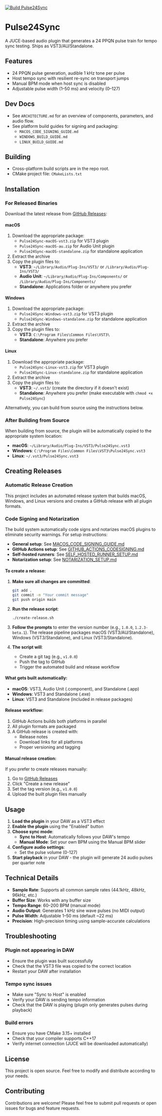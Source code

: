 [![Build Pulse24Sync](https://github.com/Skeyelab/Pulse24Sync/actions/workflows/build.yml/badge.svg)](https://github.com/Skeyelab/Pulse24Sync/actions/workflows/build.yml)

# Pulse24Sync

A JUCE-based audio plugin that generates a 24 PPQN pulse train for tempo sync testing. Ships as VST3/AU/Standalone.

## Features
- 24 PPQN pulse generation, audible 1 kHz tone per pulse
- Host tempo sync with resilient re-sync on transport jumps
- Manual BPM mode when host sync is disabled
- Adjustable pulse width (1–50 ms) and velocity (0–127)

## Dev Docs
- See `ARCHITECTURE.md` for an overview of components, parameters, and audio flow.
- See platform build guides for signing and packaging:
  - `MACOS_CODE_SIGNING_GUIDE.md`
  - `WINDOWS_BUILD_GUIDE.md`
  - `LINUX_BUILD_GUIDE.md`

## Building
- Cross-platform build scripts are in the repo root.
- CMake project file: `CMakeLists.txt`

## Installation

### For Released Binaries

Download the latest release from [GitHub Releases](https://github.com/Skeyelab/Pulse24Sync/releases):

#### macOS
1. Download the appropriate package:
   - `Pulse24Sync-macOS-vst3.zip` for VST3 plugin
   - `Pulse24Sync-macOS-au.zip` for Audio Unit plugin
   - `Pulse24Sync-macOS-standalone.zip` for standalone application
2. Extract the archive
3. Copy the plugin files to:
   - **VST3**: `~/Library/Audio/Plug-Ins/VST3/` or `/Library/Audio/Plug-Ins/VST3/`
   - **Audio Unit**: `~/Library/Audio/Plug-Ins/Components/` or `/Library/Audio/Plug-Ins/Components/`
   - **Standalone**: Applications folder or anywhere you prefer

#### Windows
1. Download the appropriate package:
   - `Pulse24Sync-Windows-vst3.zip` for VST3 plugin
   - `Pulse24Sync-Windows-standalone.zip` for standalone application
2. Extract the archive
3. Copy the plugin files to:
   - **VST3**: `C:\Program Files\Common Files\VST3\`
   - **Standalone**: Anywhere you prefer

#### Linux
1. Download the appropriate package:
   - `Pulse24Sync-Linux-vst3.zip` for VST3 plugin
   - `Pulse24Sync-Linux-standalone.zip` for standalone application
2. Extract the archive
3. Copy the plugin files to:
   - **VST3**: `~/.vst3/` (create the directory if it doesn't exist)
   - **Standalone**: Anywhere you prefer (make executable with `chmod +x Pulse24Sync`)

Alternatively, you can build from source using the instructions below.

### After Building from Source

When building from source, the plugin will be automatically copied to the appropriate system location:

- **macOS**: `~/Library/Audio/Plug-Ins/VST3/Pulse24Sync.vst3`
- **Windows**: `C:\Program Files\Common Files\VST3\Pulse24Sync.vst3`
- **Linux**: `~/.vst3/Pulse24Sync.vst3`

## Creating Releases

### Automatic Release Creation

This project includes an automated release system that builds macOS, Windows, and Linux versions and creates a GitHub release with all plugin formats.

### Code Signing and Notarization

The build system automatically code signs and notarizes macOS plugins to eliminate security warnings. For setup instructions:

- **General setup**: See [MACOS_CODE_SIGNING_GUIDE.md](MACOS_CODE_SIGNING_GUIDE.md)
- **GitHub Actions setup**: See [GITHUB_ACTIONS_CODESIGNING.md](GITHUB_ACTIONS_CODESIGNING.md)
- **Self-hosted runners**: See [SELF_HOSTED_RUNNER_SETUP.md](SELF_HOSTED_RUNNER_SETUP.md)
- **Notarization setup**: See [NOTARIZATION_SETUP.md](NOTARIZATION_SETUP.md)

#### To create a release:

1. **Make sure all changes are committed**:
   ```bash
   git add .
   git commit -m "Your commit message"
   git push origin main
   ```

2. **Run the release script**:
   ```bash
   ./create-release.sh
   ```

3. **Follow the prompts** to enter the version number (e.g., `1.0.0`, `1.2.3-beta.1`). The release pipeline packages macOS (VST3/AU/Standalone), Windows (VST3/Standalone), and Linux (VST3/Standalone).

4. **The script will**:
   - Create a git tag (e.g., `v1.0.0`)
   - Push the tag to GitHub
   - Trigger the automated build and release workflow

#### What gets built automatically:

- **macOS**: VST3, Audio Unit (.component), and Standalone (.app)
- **Windows**: VST3 and Standalone (.exe)
- **Linux**: VST3 and Standalone (included in release packages)

#### Release workflow:

1. GitHub Actions builds both platforms in parallel
2. All plugin formats are packaged
3. A GitHub release is created with:
   - Release notes
   - Download links for all platforms
   - Proper versioning and tagging

#### Manual release creation:

If you prefer to create releases manually:
1. Go to [GitHub Releases](https://github.com/Skeyelab/Pulse24Sync/releases)
2. Click "Create a new release"
3. Set the tag version (e.g., `v1.0.0`)
4. Upload the built plugin files manually

## Usage

1. **Load the plugin** in your DAW as a VST3 effect
2. **Enable the plugin** using the "Enabled" button
3. **Choose sync mode**:
   - **Sync to Host**: Automatically follows your DAW's tempo
   - **Manual Mode**: Set your own BPM using the Manual BPM slider
4. **Configure audio settings**:
   - Set the pulse volume (0-127)
5. **Start playback** in your DAW - the plugin will generate 24 audio pulses per quarter note

## Technical Details

- **Sample Rate**: Supports all common sample rates (44.1kHz, 48kHz, 96kHz, etc.)
- **Buffer Size**: Works with any buffer size
- **Tempo Range**: 60–200 BPM (manual mode)
- **Audio Output**: Generates 1 kHz sine wave pulses (no MIDI output)
- **Pulse Width**: Adjustable 1–50 ms (default ~22 ms)
- **Precision**: High-precision timing using sample-accurate calculations

## Troubleshooting

### Plugin not appearing in DAW
- Ensure the plugin was built successfully
- Check that the VST3 file was copied to the correct location
- Restart your DAW after installation

### Tempo sync issues
- Make sure "Sync to Host" is enabled
- Verify your DAW is sending tempo information
- Check that the DAW is playing (plugin only generates pulses during playback)

### Build errors
- Ensure you have CMake 3.15+ installed
- Check that your compiler supports C++17
- Verify internet connection (JUCE will be downloaded automatically)

## License

This project is open source. Feel free to modify and distribute according to your needs.

## Contributing

Contributions are welcome! Please feel free to submit pull requests or open issues for bugs and feature requests.
